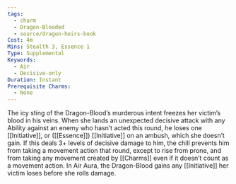 ```yaml
---
tags:
  - charm
  - Dragon-Blooded
  - source/dragon-heirs-book
Cost: 4m
Mins: Stealth 3, Essence 1
Type: Supplemental
Keywords:
  - Air
  - Decisive-only
Duration: Instant
Prerequisite Charms:
  - None
---
```

The icy sting of the Dragon-Blood’s murderous intent freezes her victim’s blood in his veins. When she lands an unexpected decisive attack with any Ability against an enemy who hasn’t acted this round, he loses one [[Initiative]], or ([[Essence]]) [[Initiative]] on an ambush, which she doesn’t gain. If this deals 3+ levels of decisive damage to him, the chill prevents him from taking a movement action that round, except to rise from prone, and from taking any movement created by [[Charms]] even if it doesn’t count as a movement action.
In Air Aura, the Dragon-Blood gains any [[Initiative]] her victim loses before she rolls damage.